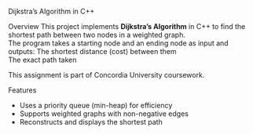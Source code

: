 Dijkstra’s Algorithm in C++

Overview
This project implements **Dijkstra’s Algorithm** in C++ to find the shortest path between two nodes in a weighted graph.  
The program takes a starting node and an ending node as input and outputs:
The shortest distance (cost) between them  
The exact path taken  

This assignment is part of Concordia University coursework.


Features
- Uses a priority queue (min-heap) for efficiency  
- Supports weighted graphs with non-negative edges
- Reconstructs and displays the shortest path
